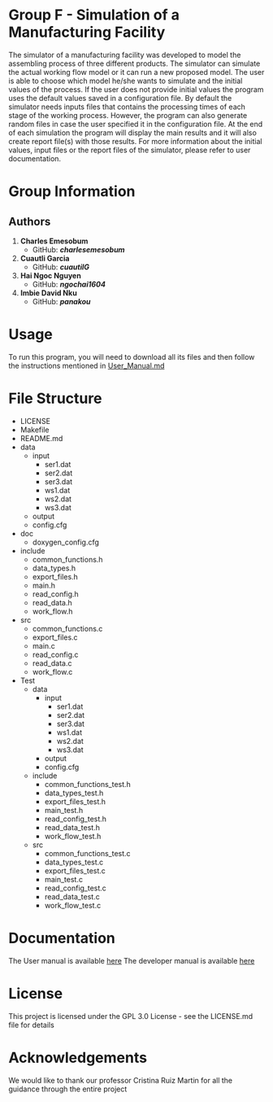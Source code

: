 Group F - Simulation of a Manufacturing Facility
================================================

The simulator of a manufacturing facility was developed to model the assembling process of three different products. The simulator can simulate the actual working flow model or it can run a new proposed model.
The user is able to choose which model he/she wants to simulate and the initial values of the process. If the user does not provide initial values the program uses the default values saved in a configuration file. By default the simulator needs inputs files that contains the processing times of each stage of the working process. However, the program can also generate random files in case the user specified it in the configuration file.
At the end of each simulation the program will display the main results and it will also create report file(s) with those results. For more information about the initial values, input files or the report files of the simulator, please refer to user documentation.

Group Information
=======
## Authors

1. **Charles Emesobum** 
   * GitHub:  **_charlesemesobum_**
2. **Cuautli Garcia**
   * GitHub:  **_cuautilG_**  
3. **Hai Ngoc Nguyen**
   * GitHub:  **_ngochai1604_**
4. **Imbie David Nku**
   * GitHub:  **_panakou_**

Usage
=====

To run this program, you will need to download all its files and then follow the instructions mentioned in
[User\_Manual.md](https://github.com/CuautliG/Group_F_Simulation_of_a_manufacturing_facility/wiki/User-Documentation#user-documentation)

File Structure
================================================
 
* LICENSE  
* Makefile  
* README.md   
* data
  * input
    * ser1.dat
    * ser2.dat
    * ser3.dat
    * ws1.dat
    * ws2.dat
    * ws3.dat
  * output
  * config.cfg
* doc
  * doxygen_config.cfg
* include
  * common_functions.h
  * data_types.h
  * export_files.h
  * main.h
  * read_config.h
  * read_data.h
  * work_flow.h
* src
  * common_functions.c
  * export_files.c
  * main.c
  * read_config.c
  * read_data.c
  * work_flow.c
* Test
  * data
    * input
      * ser1.dat
      * ser2.dat
      * ser3.dat
      * ws1.dat
      * ws2.dat
      * ws3.dat
    * output
    * config.cfg
  * include
    * common_functions_test.h
    * data_types_test.h
    * export_files_test.h
    * main_test.h
    * read_config_test.h
    * read_data_test.h
    * work_flow_test.h
  * src
    * common_functions_test.c
    * data_types_test.c
    * export_files_test.c
    * main_test.c
    * read_config_test.c
    * read_data_test.c
    * work_flow_test.c

Documentation
=============

The User manual is available [here](https://github.com/CuautliG/Group_F_Simulation_of_a_manufacturing_facility/wiki/User-Documentation#user-documentation)
The developer manual is available [here](https://github.com/CuautliG/Group_F_Simulation_of_a_manufacturing_facility/wiki)

License
=======

This project is licensed under the GPL 3.0 License - see the LICENSE.md file for details

Acknowledgements
================

We would like to thank our professor Cristina Ruiz Martin for all the guidance through the entire project
